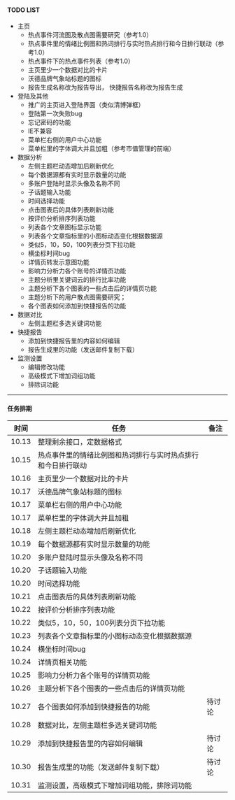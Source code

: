 #### TODO LIST

- 主页
     - 热点事件河流图及散点图需要研究（参考1.0）
     -  热点事件里的情绪比例图和热词排行与实时热点排行和今日排行联动（参考1.0）
     -  热点事件下的热点事件列表（参考1.0）
     -  主页里少一个数据对比的卡片
     -  沃德品牌气象站标题的图标
     -  报告生成名称改为报告导出， 快捷报告名称改为报告生成
- 登陆及其他
    - 推广的主页进入登陆界面（类似清博弹框）
    - 登陆第一次失败bug
    - 忘记密码的功能
    - IE不兼容
    - 菜单栏右侧的用户中心功能
    - 菜单栏里的字体调大并且加粗（参考市值管理的前端）
- 数据分析
    - 左侧主题栏动态增加后刷新优化
    - 每个数据源都有实时显示数量的功能
    - 多账户登陆时显示头像及名称不同
    - 子话题输入功能
    - 时间选择功能
    - 点击图表后的具体列表刷新功能
    - 按评价分析排序列表功能
    - 列表各个文章图标显示功能
    - 列表各个文章指标里的小图标动态变化根据数据源
    - 类似5，10，50，100列表分页下拉功能
    - 横坐标时间bug
    - 详情页转发示意图功能
    - 影响力分析力各个账号的详情页功能
    - 主题分析里关键词云的排行比率功能
    - 主题分析下各个图表的一些点击后的详情页功能
    - 主题分析下的用户散点图需要研究；
    - 各个图表如何添加到快捷报告的功能
- 数据对比
    - 左侧主题栏多选关键词功能
- 快捷报告
    - 添加到快捷报告里的内容如何编辑
    - 报告生成里的功能（发送邮件复制下载）
- 监测设置
    - 编辑修改功能
    - 高级模式下增加词组功能
    - 排除词功能
    
---
        
    
    
#### 任务排期
时间                              |               任务                     |            备注
----------------------------------| -------------------------------------- | ----------------------------------------
10.13                             | 整理剩余接口，定数据格式               | 
10.15                             | 热点事件里的情绪比例图和热词排行与实时热点排行和今日排行联动 | 
10.16                             | 主页里少一个数据对比的卡片             | 
10.17                             | 沃德品牌气象站标题的图标               | 
10.17                             | 菜单栏右侧的用户中心功能               |  
10.17                             | 菜单栏里的字体调大并且加粗             | 
10.18                             | 左侧主题栏动态增加后刷新优化           | 
10.19                             | 每个数据源都有实时显示数量的功能       | 
10.20                             | 多账户登陆时显示头像及名称不同         |
10.20                             | 子话题输入功能                         |
10.20                             | 时间选择功能                           |
10.21                             | 点击图表后的具体列表刷新功能           |
10.22                             | 按评价分析排序列表功能                 |
10.22                             | 类似5，10，50，100列表分页下拉功能     |
10.23                             | 列表各个文章指标里的小图标动态变化根据数据源 |
10.24                             | 横坐标时间bug                          |
10.24                             | 详情页相关功能                         |
10.25                             | 影响力分析力各个账号的详情页功能       |
10.26                             | 主题分析下各个图表的一些点击后的详情页功能 |
10.27                             | 各个图表如何添加到快捷报告的功能       |  待讨论
10.28                             | 数据对比，左侧主题栏多选关键词功能     |
10.29                             | 添加到快捷报告里的内容如何编辑         |  待讨论
10.30                             | 报告生成里的功能（发送邮件复制下载）   |  待讨论
10.31                             | 监测设置，高级模式下增加词组功能，排除词功能  |
